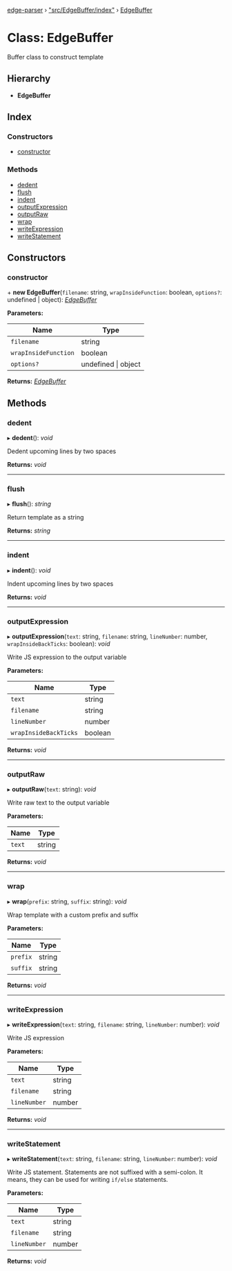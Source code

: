 [edge-parser](../README.md) › ["src/EdgeBuffer/index"](../modules/_src_edgebuffer_index_.md) › [EdgeBuffer](_src_edgebuffer_index_.edgebuffer.md)

# Class: EdgeBuffer

Buffer class to construct template

## Hierarchy

* **EdgeBuffer**

## Index

### Constructors

* [constructor](_src_edgebuffer_index_.edgebuffer.md#constructor)

### Methods

* [dedent](_src_edgebuffer_index_.edgebuffer.md#dedent)
* [flush](_src_edgebuffer_index_.edgebuffer.md#flush)
* [indent](_src_edgebuffer_index_.edgebuffer.md#indent)
* [outputExpression](_src_edgebuffer_index_.edgebuffer.md#outputexpression)
* [outputRaw](_src_edgebuffer_index_.edgebuffer.md#outputraw)
* [wrap](_src_edgebuffer_index_.edgebuffer.md#wrap)
* [writeExpression](_src_edgebuffer_index_.edgebuffer.md#writeexpression)
* [writeStatement](_src_edgebuffer_index_.edgebuffer.md#writestatement)

## Constructors

###  constructor

\+ **new EdgeBuffer**(`filename`: string, `wrapInsideFunction`: boolean, `options?`: undefined | object): *[EdgeBuffer](_src_edgebuffer_index_.edgebuffer.md)*

**Parameters:**

Name | Type |
------ | ------ |
`filename` | string |
`wrapInsideFunction` | boolean |
`options?` | undefined &#124; object |

**Returns:** *[EdgeBuffer](_src_edgebuffer_index_.edgebuffer.md)*

## Methods

###  dedent

▸ **dedent**(): *void*

Dedent upcoming lines by two spaces

**Returns:** *void*

___

###  flush

▸ **flush**(): *string*

Return template as a string

**Returns:** *string*

___

###  indent

▸ **indent**(): *void*

Indent upcoming lines by two spaces

**Returns:** *void*

___

###  outputExpression

▸ **outputExpression**(`text`: string, `filename`: string, `lineNumber`: number, `wrapInsideBackTicks`: boolean): *void*

Write JS expression to the output variable

**Parameters:**

Name | Type |
------ | ------ |
`text` | string |
`filename` | string |
`lineNumber` | number |
`wrapInsideBackTicks` | boolean |

**Returns:** *void*

___

###  outputRaw

▸ **outputRaw**(`text`: string): *void*

Write raw text to the output variable

**Parameters:**

Name | Type |
------ | ------ |
`text` | string |

**Returns:** *void*

___

###  wrap

▸ **wrap**(`prefix`: string, `suffix`: string): *void*

Wrap template with a custom prefix and suffix

**Parameters:**

Name | Type |
------ | ------ |
`prefix` | string |
`suffix` | string |

**Returns:** *void*

___

###  writeExpression

▸ **writeExpression**(`text`: string, `filename`: string, `lineNumber`: number): *void*

Write JS expression

**Parameters:**

Name | Type |
------ | ------ |
`text` | string |
`filename` | string |
`lineNumber` | number |

**Returns:** *void*

___

###  writeStatement

▸ **writeStatement**(`text`: string, `filename`: string, `lineNumber`: number): *void*

Write JS statement. Statements are not suffixed with a semi-colon. It
means, they can be used for writing `if/else` statements.

**Parameters:**

Name | Type |
------ | ------ |
`text` | string |
`filename` | string |
`lineNumber` | number |

**Returns:** *void*
